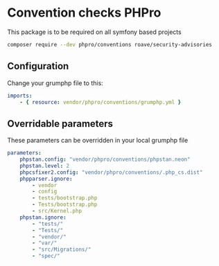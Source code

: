 # Convention checks PHPro

This package is to be required on all symfony based projects

```bash
composer require --dev phpro/conventions roave/security-advisories
```

## Configuration
Change your grumphp file to this:
```yaml
imports:
    - { resource: vendor/phpro/conventions/grumphp.yml }
```

## Overridable parameters

These parameters can be overridden in your local grumphp file

```yaml
parameters:
    phpstan.config: "vendor/phpro/conventions/phpstan.neon"
    phpstan.level: 2
    phpcsfixer2.config: "vendor/phpro/conventions/.php_cs.dist"
    phpparser.ignore:
        - vendor
        - config
        - tests/bootstrap.php
        - Tests/bootstrap.php
        - src/Kernel.php
    phpstan.ignore:
        - "tests/"
        - "Tests/"
        - "vendor/"
        - "var/"
        - "src/Migrations/"
        - "spec/"
```
